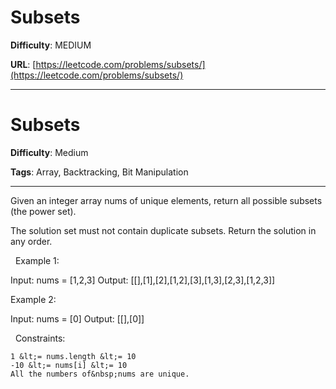 # Subsets

**Difficulty**: MEDIUM

**URL**: [https://leetcode.com/problems/subsets/](https://leetcode.com/problems/subsets/)

---

# Subsets

**Difficulty**: Medium

**Tags**: Array, Backtracking, Bit Manipulation

---

Given an integer array nums of unique elements, return all possible subsets (the power set).

The solution set must not contain duplicate subsets. Return the solution in any order.

&nbsp;
Example 1:


Input: nums = [1,2,3]
Output: [[],[1],[2],[1,2],[3],[1,3],[2,3],[1,2,3]]


Example 2:


Input: nums = [0]
Output: [[],[0]]


&nbsp;
Constraints:


	1 &lt;= nums.length &lt;= 10
	-10 &lt;= nums[i] &lt;= 10
	All the numbers of&nbsp;nums are unique.



